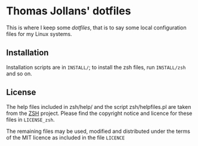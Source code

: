 # Thomas Jollans' dotfiles

This is where I keep some *dotfiles*, that is to say some local configuration
files for my Linux systems.

## Installation

Installation scripts are in `INSTALL/`; to install the zsh files, run
`INSTALL/zsh` and so on.

## License

The help files included in zsh/help/ and the script zsh/helpfiles.pl are
taken from the [ZSH](http://www.zsh.org/) project. Please find the copyright
notice and licence for these files in `LICENSE_zsh`.

The remaining files may be used, modified and distributed under the terms of
the MIT licence as included in the file `LICENCE`


